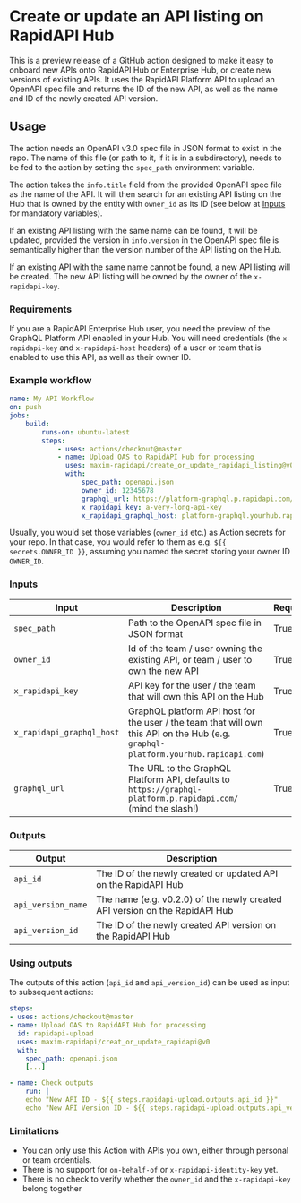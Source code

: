 # Create or update an API listing on RapidAPI Hub

This is a preview release of a GitHub action designed to make it easy to onboard
new APIs onto RapidAPI Hub or Enterprise Hub, or create new versions of existing
APIs. It uses the RapidAPI Platform API to upload an OpenAPI spec file and
returns the ID of the new API, as well as the name and ID of the newly created
API version.

## Usage

The action needs an OpenAPI v3.0 spec file in JSON format to exist in the repo. The
name of this file (or path to it, if it is in a subdirectory), needs to be fed to
the action by setting the `spec_path` environment variable.

The action takes the `info.title` field from the provided OpenAPI spec file as the name
of the API. It will then search for an existing API listing on the Hub that is owned by
the entity with `owner_id` as its ID (see below at [Inputs](#inputs) for mandatory
variables).

If an existing API listing with the same name can be found, it will be updated, provided
the version in `info.version` in the OpenAPI spec file is semantically higher than the
version number of the API listing on the Hub.

If an existing API with the same name cannot be found, a new API listing will be created. The new API listing will be owned by the owner of the `x-rapidapi-key`.

### Requirements

If you are a RapidAPI Enterprise Hub user, you need the preview of the GraphQL Platform
API enabled in your Hub. You will need credentials (the `x-rapidapi-key` and
`x-rapidapi-host` headers) of a user or team that is enabled to use this API, as well as
their owner ID.

### Example workflow

```yaml
name: My API Workflow
on: push
jobs:
    build:
        runs-on: ubuntu-latest
        steps:
            - uses: actions/checkout@master
            - name: Upload OAS to RapidAPI Hub for processing
              uses: maxim-rapidapi/create_or_update_rapidapi_listing@v0
              with:
                  spec_path: openapi.json
                  owner_id: 12345678
                  graphql_url: https://platform-graphql.p.rapidapi.com/
                  x_rapidapi_key: a-very-long-api-key
                  x_rapidapi_graphql_host: platform-graphql.yourhub.rapidapi.com
```

Usually, you would set those variables (`owner_id` etc.) as Action secrets for your repo. In that case, you would refer to them as e.g. `${{ secrets.OWNER_ID }}`, assuming you named the secret storing your owner ID `OWNER_ID`.

### Inputs

| Input                     | Description                                                                                                                        | Required |
| ------------------------- | ---------------------------------------------------------------------------------------------------------------------------------- | -------- |
| `spec_path`               | Path to the OpenAPI spec file in JSON format                                                                                       | True     |
| `owner_id`                | Id of the team / user owning the existing API, or team / user to own the new API | True |
| `x_rapidapi_key`          | API key for the user / the team that will own this API on the Hub                                                                  | True     |
| `x_rapidapi_graphql_host` | GraphQL platform API host for the user / the team that will own this API on the Hub (e.g. `graphql-platform.yourhub.rapidapi.com`) | True     |
| `graphql_url`             | The URL to the GraphQL Platform API, defaults to `https://graphql-platform.p.rapidapi.com/` (mind the slash!)                      | True     |

### Outputs

| Output             | Description                                                                 |
| ------------------ | --------------------------------------------------------------------------- |
| `api_id`           | The ID of the newly created or updated API on the RapidAPI Hub              |
| `api_version_name` | The name (e.g. v0.2.0) of the newly created API version on the RapidAPI Hub |
| `api_version_id`   | The ID of the newly created API version on the RapidAPI Hub                 |

### Using outputs

The outputs of this action (`api_id` and `api_version_id`) can be used as input
to subsequent actions:

```yaml
steps:
- uses: actions/checkout@master
- name: Upload OAS to RapidAPI Hub for processing
  id: rapidapi-upload
  uses: maxim-rapidapi/creat_or_update_rapidapi@v0
  with:
    spec_path: openapi.json
    [...]

- name: Check outputs
    run: |
    echo "New API ID - ${{ steps.rapidapi-upload.outputs.api_id }}"
    echo "New API Version ID - ${{ steps.rapidapi-upload.outputs.api_version_id }}"
```

### Limitations

- You can only use this Action with APIs you own, either through personal or team crdentials.
- There is no support for `on-behalf-of` or `x-rapidapi-identity-key` yet.
- There is no check to verify whether the `owner_id` and the `x-rapidapi-key` belong together
